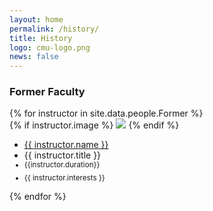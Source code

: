 ```yaml
---
layout: home
permalink: /history/
title: History
logo: cmu-logo.png
news: false
---
```


<h3> Former Faculty </h3>

<div style="display: inline-block; width:100%">
{% for instructor in site.data.people.Former %}
<div class="instructor-profile-two-col">
{% if instructor.image %}
<a href="{{ instructor.url }}" target="_blank"><img src="{{ instructor.image | prepend: '/assets/img/' | relative_url }}" /></a>
{% endif %}
<ul class="instructor-info">
  <li><a href="{{ instructor.url }}" target="_blank">{{ instructor.name }}</a></li>
  <li>{{ instructor.title }} </li>
  <li style="font-size:smaller"> {{instructor.duration}} </li>
  <li style="font-size:smaller; padding-top:5pt">{{ instructor.interests }}</li>
</ul>
</div>
{% endfor %}
</div>
